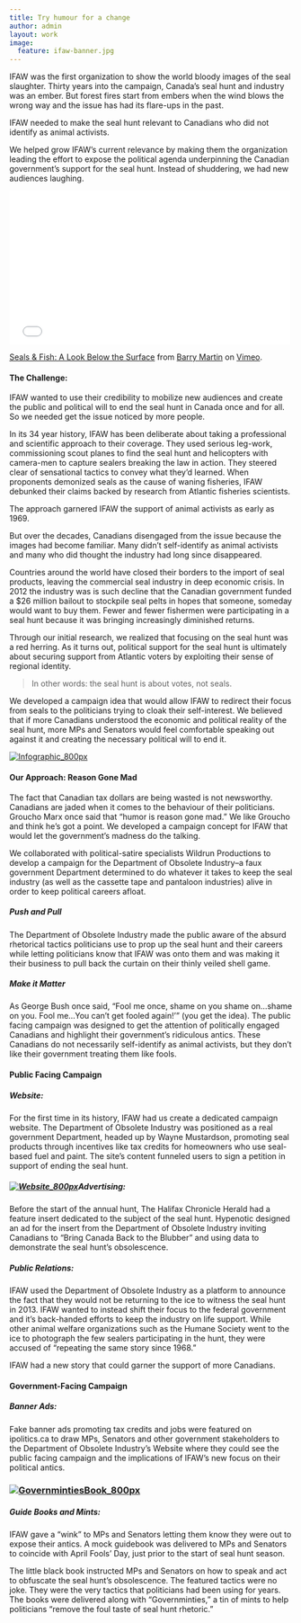 ```yaml
---
title: Try humour for a change
author: admin
layout: work
image:
  feature: ifaw-banner.jpg
---
```


IFAW was the first organization to show the world bloody images of the seal slaughter. Thirty years into the campaign, Canada’s seal hunt and industry was an ember. But forest fires start from embers when the wind blows the wrong way and the issue has had its flare-ups in the past.

IFAW needed to make the seal hunt relevant to Canadians who did not identify as animal activists.

We helped grow IFAW’s current relevance by making them the organization leading the effort to expose the political agenda underpinning the Canadian government’s support for the seal hunt. Instead of shuddering, we had new audiences laughing.

<iframe src="//player.vimeo.com/video/80636140" height="273" width="500" allowfullscreen="" frameborder="0"></iframe>

[Seals &amp; Fish: A Look Below the Surface](http://vimeo.com/80636140) from [Barry Martin](http://vimeo.com/hypenotic) on [Vimeo](https://vimeo.com).

#### The Challenge:

IFAW wanted to use their credibility to mobilize new audiences and create the public and political will to end the seal hunt in Canada once and for all. So we needed get the issue noticed by more people.

In its 34 year history, IFAW has been deliberate about taking a professional and scientific approach to their coverage. They used serious leg-work, commissioning scout planes to find the seal hunt and helicopters with camera-men to capture sealers breaking the law in action. They steered clear of sensational tactics to convey what they&#8217;d learned. When proponents demonized seals as the cause of waning fisheries, IFAW debunked their claims backed by research from Atlantic fisheries scientists.

The approach garnered IFAW the support of animal activists as early as 1969.

But over the decades, Canadians disengaged from the issue because the images had become familiar. Many didn’t self-identify as animal activists and many who did thought the industry had long since disappeared.

Countries around the world have closed their borders to the import of seal products, leaving the commercial seal industry in deep economic crisis. In 2012 the industry was is such decline that the Canadian government funded a $26 million bailout to stockpile seal pelts in hopes that someone, someday would want to buy them. Fewer and fewer fishermen were participating in a seal hunt because it was bringing increasingly diminished returns.

Through our initial research, we realized that focusing on the seal hunt was a red herring. As it turns out, political support for the seal hunt is ultimately about securing support from Atlantic voters by exploiting their sense of regional identity.

> In other words: the seal hunt is about votes, not seals.

We developed a campaign idea that would allow IFAW to redirect their focus from seals to the politicians trying to cloak their self-interest. We believed that if more Canadians understood the economic and political reality of the seal hunt, more MPs and Senators would feel comfortable speaking out against it and creating the necessary political will to end it.

[![Infographic_800px](http://hypenotic.com/wordpress/wp-content/uploads/2013/11/Infographic_800px.jpg)](http://hypenotic.com/wordpress/wp-content/uploads/2013/11/Infographic_800px.jpg)

#### Our Approach: Reason Gone Mad

The fact that Canadian tax dollars are being wasted is not newsworthy. Canadians are jaded when it comes to the behaviour of their politicians. Groucho Marx once said that “humor is reason gone mad.” We like Groucho and think he’s got a point. We developed a campaign concept for IFAW that would let the government’s madness do the talking.

We collaborated with political-satire specialists Wildrun Productions to develop a campaign for the Department of Obsolete Industry–a faux government Department determined to do whatever it takes to keep the seal industry (as well as the cassette tape and pantaloon industries) alive in order to keep political careers afloat.

##### Push and Pull

The Department of Obsolete Industry made the public aware of the absurd rhetorical tactics politicians use to prop up the seal hunt and their careers while letting politicians know that IFAW was onto them and was making it their business to pull back the curtain on their thinly veiled shell game.

##### Make it Matter

As George Bush once said, “Fool me once, shame on you shame on&#8230;shame on you. Fool me&#8230;You can&#8217;t get fooled again!&#8217;&#8221; (you get the idea). The public facing campaign was designed to get the attention of politically engaged Canadians and highlight their government’s ridiculous antics. These Canadians do not necessarily self-identify as animal activists, but they don’t like their government treating them like fools.

#### Public Facing Campaign

##### Website:

For the first time in its history, IFAW had us create a dedicated campaign website. The Department of Obsolete Industry was positioned as a real government Department, headed up by Wayne Mustardson, promoting seal products through incentives like tax credits for homeowners who use seal-based fuel and paint. The site’s content funneled users to sign a petition in support of ending the seal hunt.

##### [![Website_800px](http://hypenotic.com/wordpress/wp-content/uploads/2013/11/Website_800px1.png)](http://hypenotic.com/wordpress/wp-content/uploads/2013/11/Website_800px1.png)Advertising:

Before the start of the annual hunt, The Halifax Chronicle Herald had a feature insert dedicated to the subject of the seal hunt. Hypenotic designed an ad for the insert from the Department of Obsolete Industry inviting Canadians to “Bring Canada Back to the Blubber” and using data to demonstrate the seal hunt’s obsolescence.

##### Public Relations:

IFAW used the Department of Obsolete Industry as a platform to announce the fact that they would not be returning to the ice to witness the seal hunt in 2013. IFAW wanted to instead shift their focus to the federal government and it’s back-handed efforts to keep the industry on life support. While other animal welfare organizations such as the Humane Society went to the ice to photograph the few sealers participating in the hunt, they were accused of “repeating the same story since 1968.”

IFAW had a new story that could garner the support of more Canadians.

#### Government-Facing Campaign

##### Banner Ads:

Fake banner ads promoting tax credits and jobs were featured on ipolitics.ca to draw MPs, Senators and other government stakeholders to the Department of Obsolete Industry’s Website where they could see the public facing campaign and the implications of IFAW’s new focus on their political antics.

### [![GovernmintiesBook_800px](http://hypenotic.com/wordpress/wp-content/uploads/2013/11/GovernmintiesBook_800px.png)](http://hypenotic.com/wordpress/wp-content/uploads/2013/11/GovernmintiesBook_800px.png)

##### Guide Books and Mints:

IFAW gave a “wink” to MPs and Senators letting them know they were out to expose their antics. A mock guidebook was delivered to MPs and Senators to coincide with April Fools’ Day, just prior to the start of seal hunt season.

The little black book instructed MPs and Senators on how to speak and act to obfuscate the seal hunt’s obsolescence. The featured tactics were no joke. They were the very tactics that politicians had been using for years. The books were delivered along with “Governminties,” a tin of mints to help politicians “remove the foul taste of seal hunt rhetoric.”
